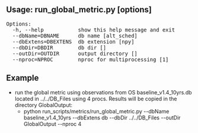 ## Usage: run_global_metric.py [options]

<pre>
Options:
  -h, --help           show this help message and exit
  --dbName=DBNAME      db name [alt_sched]
  --dbExtens=DBEXTENS  db extension [npy]
  --dbDir=DBDIR        db dir []
  --outDir=OUTDIR      output directory []
  --nproc=NPROC        nproc for multiprocessing [1]
</pre>

## Example
 - run the global metric using observations from OS baseline_v1.4_10yrs.db located in ../../DB_Files using 4 procs. Results will be copied in the directory GlobalOutput: 
   - python run_scripts/metrics/run_global_metric.py --dbName baseline_v1.4_10yrs --dbExtens db --dbDir ../../DB_Files --outDir GlobalOutput --nproc 4